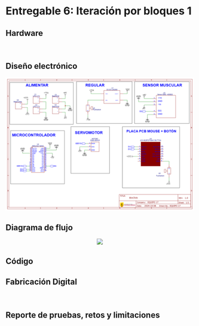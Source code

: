 # Entregable 6: Iteración por bloques 1
## Hardware
<p align="center">
  <img src="">
</p>

## Diseño electrónico 
<p align="center">
  <img src="https://github.com/micaelaacc/Proyecto_FunBio/blob/8dd7079bb1ef18f2e1f88048e9a0c14922faa402/Im%C3%A1genes/Dise%C3%B1oElectronicoFinal.png">
</p>

## Diagrama de flujo
<p align="center">
  <img src="https://github.com/micaelaacc/Proyecto_FunBio/blob/fea42f7acc6df34df0288bb0d2598af47876bb3c/Im%C3%A1genes/DigaramaDeFlujo.jpg">
</p>

## Código

## Fabricación Digital
<p align="center">
  <img src="">
</p>

## Reporte de pruebas, retos y limitaciones
